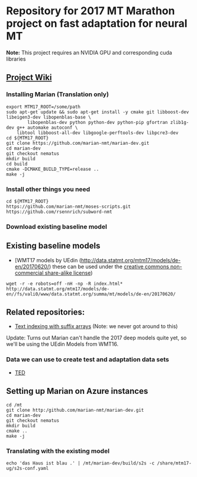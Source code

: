 # Repository for 2017 MT Marathon project on fast adaptation for neural MT

**Note:** This project requires an NVIDIA GPU and corresponding cuda libraries

## [Project Wiki](https://github.com/ugermann/mtm17/wiki)

### Installing Marian (Translation only)
```
export MTM17_ROOT=/some/path
sudo apt-get update && sudo apt-get install -y cmake git libboost-dev libeigen3-dev libopenblas-base \
        libopenblas-dev python python-dev python-pip gfortran zlib1g-dev g++ automake autoconf \
	libtool libboost-all-dev libgoogle-perftools-dev libpcre3-dev
cd ${MTM17_ROOT}
git clone https://github.com/marian-nmt/marian-dev.git
cd marian-dev
git checkout nematus
mkdir build
cd build
cmake -DCMAKE_BUILD_TYPE=release ..
make -j
```
### Install other things you need
```
cd ${MTM17_ROOT}
https://github.com/marian-nmt/moses-scripts.git
https://github.com/rsennrich/subword-nmt
```

### Download existing baseline model

## Existing baseline models 
- [WMT17 models by UEdin (http://data.statmt.org/mtm17/models/de-en/20170620/)
  these can be used under the [creative commons non-commercial share-alike license](https://creativecommons.org/licenses/by-nc-sa/3.0/))

```
wget -r -e robots=off -nH -np -R index.html* http://data.statmt.org/mtm17/models/de-en//fs/vali0/www/data.statmt.org/summa/mt/models/de-en/20170620/
```

## Related repositories:
- [Text indexing with suffix arrays](https://github.com/ugermann/btm)
  (Note: we never got around to this)
  

Update: Turns out Marian can't handle the 2017 deep models quite yet, so we'll be using the UEdin Models from WMT16.

### Data we can use to create test and adaptation data sets
- [TED](https://wit3.fbk.eu/mt.php?release=2016-01)

## Setting up Marian on Azure instances
```
cd /mt
git clone http:/github.com/marian-nmt/marian-dev.git
cd marian-dev
git checkout nematus
mkdir build
cmake ..
make -j
```
### Translating with the existing model
```
echo 'das Haus ist blau .' | /mt/marian-dev/build/s2s -c /share/mtm17-ug/s2s-conf.yaml
```




